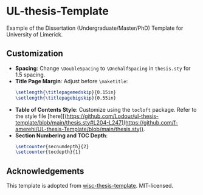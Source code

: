 # UL-thesis-Template
Example of the Dissertation (Undergraduate/Master/PhD) Template for University of Limerick.


## Customization

- **Spacing**: Change `\DoubleSpacing` to `\OnehalfSpacing` in `thesis.sty` for 1.5 spacing.
- **Title Page Margin**: Adjust before `\maketitle`:
  ```latex
  \setlength{\titlepagemedskip}{0.15in}
  \setlength{\titlepagebigskip}{0.55in}
  ```
- **Table of Contents Style**: Customize using the `tocloft` package. Refer to the style file [here][(https://github.com/Lodour/ul-thesis-template/blob/main/thesis.sty#L204-L247](https://github.com/f-amerehi/UL-thesis-Template/blob/main/thesis.sty)).
- **Section Numbering and TOC Depth**:
  ```latex
  \setcounter{secnumdepth}{2}
  \setcounter{tocdepth}{1}
  ```

## Acknowledgements

This template is adopted from [wisc-thesis-template](https://github.com/Lodour/wisc-thesis-template). MIT-licensed.

```
